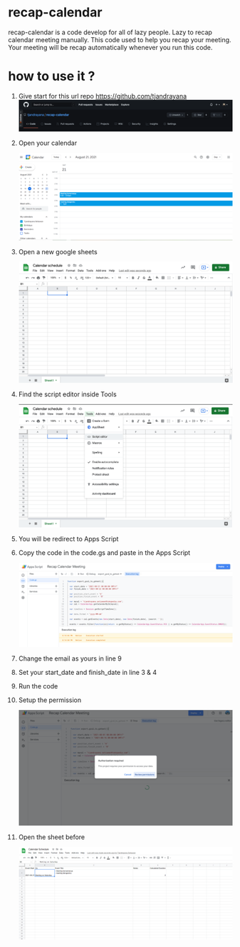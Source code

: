 # recap-calendar

recap-calendar is a code develop for all of lazy people. Lazy to recap calendar meeting manually. This code used to help you recap your meeting. Your meeting will be recap automatically whenever you run this code.


# how to use it ?

1. Give start for this url repo https://github.com/tjandrayana
    ![](./img/star.png)

2. Open your calendar 

    ![](./img/calendar_list.png) 

3. Open a new google sheets

    ![](./img/calendar_sheet.png)

4. Find the script editor inside Tools
    
    ![](./img/script_editor.png)

5. You will be redirect to Apps Script

6. Copy the code in the code.gs and paste in the Apps Script
    
    ![](./img/apps_script.png)

7. Change the email as yours in line 9

8. Set your start_date and finish_date in line 3 & 4

9. Run the code 

10. Setup the permission

    ![](./img/review_permission.png)

11. Open the sheet before

    ![](./img/result.png)
